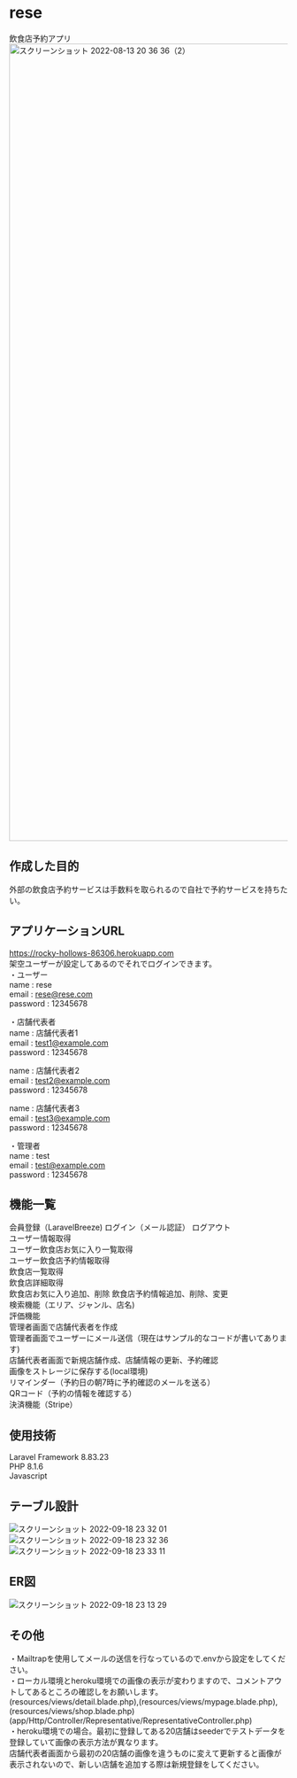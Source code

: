 # rese
飲食店予約アプリ
<img width="1440" alt="スクリーンショット 2022-08-13 20 36 36（2）" src="https://user-images.githubusercontent.com/104364543/184491124-9c12d741-f354-4e0c-8a96-e16d1c7507ed.png">

## 作成した目的
外部の飲食店予約サービスは手数料を取られるので自社で予約サービスを持ちたい。  

## アプリケーションURL
https://rocky-hollows-86306.herokuapp.com  
架空ユーザーが設定してあるのでそれでログインできます。  
・ユーザー  
name : rese  
email : rese@rese.com  
password : 12345678  

・店舗代表者  
name : 店舗代表者1  
email : test1@example.com  
password : 12345678  

name : 店舗代表者2  
email : test2@example.com  
password : 12345678  

name : 店舗代表者3  
email : test3@example.com  
password : 12345678  

・管理者   
name : test  
email : test@example.com  
password : 12345678  



## 機能一覧
会員登録（LaravelBreeze) 
ログイン（メール認証）
ログアウト  
ユーザー情報取得  
ユーザー飲食店お気に入り一覧取得  
ユーザー飲食店予約情報取得  
飲食店一覧取得  
飲食店詳細取得  
飲食店お気に入り追加、削除
飲食店予約情報追加、削除、変更  
検索機能（エリア、ジャンル、店名)  
評価機能  
管理者画面で店舗代表者を作成  
管理者画面でユーザーにメール送信（現在はサンプル的なコードが書いてあります)  
店舗代表者画面で新規店舗作成、店舗情報の更新、予約確認  
画像をストレージに保存する(local環境)  
リマインダー（予約日の朝7時に予約確認のメールを送る）  
QRコード（予約の情報を確認する）  
決済機能（Stripe）  


## 使用技術
Laravel Framework 8.83.23  
PHP 8.1.6  
Javascript  

## テーブル設計
![スクリーンショット 2022-09-18 23 32 01](https://user-images.githubusercontent.com/104364543/190912397-1855991d-1438-4be6-abae-93273d3557ee.png)  
![スクリーンショット 2022-09-18 23 32 36](https://user-images.githubusercontent.com/104364543/190912449-4035653a-200d-4f9f-8bc5-4911a2bf3bef.png)  
![スクリーンショット 2022-09-18 23 33 11](https://user-images.githubusercontent.com/104364543/190912466-0f8af79b-d44a-4c12-a95d-7b5549e0bbd8.png)  

## ER図
![スクリーンショット 2022-09-18 23 13 29](https://user-images.githubusercontent.com/104364543/190911681-3a8c2f59-7b9a-4359-b87c-f79e9a6c4c79.png)

## その他
・Mailtrapを使用してメールの送信を行なっているので.envから設定をしてください。  
・ローカル環境とheroku環境での画像の表示が変わりますので、コメントアウトしてあるところの確認しをお願いします。 
  (resources/views/detail.blade.php),(resources/views/mypage.blade.php),(resources/views/shop.blade.php)  
  (app/Http/Controller/Representative/RepresentativeController.php)  
・heroku環境での場合。最初に登録してある20店舗はseederでテストデータを登録していて画像の表示方法が異なります。  
  店舗代表者画面から最初の20店舗の画像を違うものに変えて更新すると画像が表示されないので、新しい店舗を追加する際は新規登録をしてください。  

